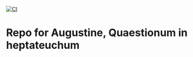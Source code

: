 [![CI](https://github.com/scta-texts/bnh77h/actions/workflows/validation.yml/badge.svg?branch=master)](https://github.com/scta-texts/bnh77h/actions/workflows/validation.yml)

# Repo for Augustine, Quaestionum in heptateuchum